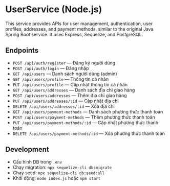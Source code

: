 # UserService (Node.js)

This service provides APIs for user management, authentication, user profiles, addresses, and payment methods, similar to the original Java Spring Boot service. It uses Express, Sequelize, and PostgreSQL.

## Endpoints
- `POST /api/auth/register` — Đăng ký người dùng
- `POST /api/auth/login` — Đăng nhập
- `GET /api/users` — Danh sách người dùng (admin)
- `GET /api/users/profile` — Thông tin cá nhân
- `PUT /api/users/profile` — Cập nhật thông tin cá nhân
- `GET /api/users/addresses` — Danh sách địa chỉ giao hàng
- `POST /api/users/addresses` — Thêm địa chỉ giao hàng
- `PUT /api/users/addresses/:id` — Cập nhật địa chỉ
- `DELETE /api/users/addresses/:id` — Xóa địa chỉ
- `GET /api/users/payment-methods` — Danh sách phương thức thanh toán
- `POST /api/users/payment-methods` — Thêm phương thức thanh toán
- `PUT /api/users/payment-methods/:id` — Cập nhật phương thức thanh toán
- `DELETE /api/users/payment-methods/:id` — Xóa phương thức thanh toán

## Development
- Cấu hình DB trong `.env`
- Chạy migration: `npx sequelize-cli db:migrate`
- Chạy seed: `npx sequelize-cli db:seed:all`
- Khởi động: `node index.js` hoặc `npm start`
